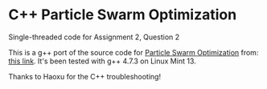 C++ Particle Swarm Optimization
===============================

Single-threaded code for Assignment 2, Question 2

This is a g++ port of the source code for [Particle Swarm
Optimization](http://mnemstudio.org/particle-swarm-introduction.htm) from:
[this link](http://mnemstudio.org/particle-swarm-example-1.htm). It's
been tested with g++ 4.7.3 on Linux Mint 13.

Thanks to Haoxu for the C++ troubleshooting!
